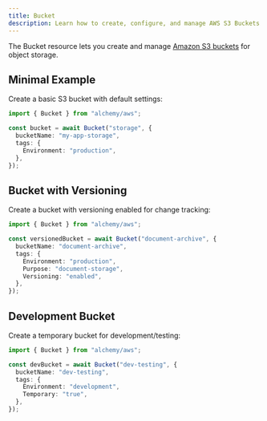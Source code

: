 ```yaml
---
title: Bucket
description: Learn how to create, configure, and manage AWS S3 Buckets using Alchemy for object storage in your cloud applications.
---
```


The Bucket resource lets you create and manage [Amazon S3 buckets](https://docs.aws.amazon.com/AmazonS3/latest/userguide/Welcome.html) for object storage.

## Minimal Example

Create a basic S3 bucket with default settings:

```ts
import { Bucket } from "alchemy/aws";

const bucket = await Bucket("storage", {
  bucketName: "my-app-storage",
  tags: {
    Environment: "production",
  },
});
```

## Bucket with Versioning

Create a bucket with versioning enabled for change tracking:

```ts
import { Bucket } from "alchemy/aws";

const versionedBucket = await Bucket("document-archive", {
  bucketName: "document-archive",
  tags: {
    Environment: "production",
    Purpose: "document-storage",
    Versioning: "enabled",
  },
});
```

## Development Bucket

Create a temporary bucket for development/testing:

```ts
import { Bucket } from "alchemy/aws";

const devBucket = await Bucket("dev-testing", {
  bucketName: "dev-testing",
  tags: {
    Environment: "development",
    Temporary: "true",
  },
});
```
